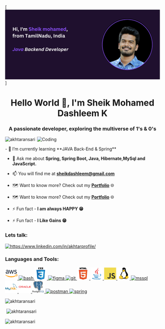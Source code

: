 

[![Banner](SheikMohamedDashleem.png)]
<h1 align="center">Hello World 👋, I'm Sheik Mohamed Dashleem K </h1>
<h3 align="center">A passionate developer, exploring the multiverse of 1's & 0's</h3>
<img align="right" alt="Coding" width="400" src="https://cdn.dribbble.com/users/1162077/screenshots/3848914/programmer.gif">
<p align="left"> <img src="https://komarev.com/ghpvc/?username=akhtaransari&label=Visitors&color=0e75b6&style=flat" alt="akhtaransari" /> </p>
<!-- <p align="left"> <a href="https://twitter.com/akhtaransariin" target="blank"><img src="https://img.shields.io/twitter/follow/akhtaransariin?logo=twitter&style=for-the-badge" alt="akhtaransari" /></a> </p> -->
- 🔭 I’m currently learning **JAVA Back-End & Spring**
 
- 💬 Ask me about **Spring, Spring Boot, Java, Hibernate,MySql and JavaScript.**

- 📫 You will find me at **sheikdashleem@gmail.com**

- 🗺️ Want to know more? Check out my **[Portfolio](https://sheikmohameddashleem.github.io)** 🌐
- 🗺️ Want to know more? Check out my **[Portfolio](https://sheikmohameddashleem.github.io/)** 🌐

- ⚡ Fun fact - **I am always HAPPY 😁**
- ⚡ Fun fact - **I Like Gains 😁**

<h3 align="left">Lets talk:</h3>
<p align="left">
<a href="https://www.linkedin.com/in/sheik-mohamed-dashleem-222016252" target="blank"><img align="center" src="https://raw.githubusercontent.com/rahuldkjain/github-profile-readme-generator/master/src/images/icons/Social/linked-in-alt.svg" alt="https://www.linkedin.com/in/akhtarprofile/" height="30" width="40" /></a>
<!-- <a href="https://instagram.com/akhtar.info/" target="blank"><img align="center" src="https://raw.githubusercontent.com/rahuldkjain/github-profile-readme-generator/master/src/images/icons/Social/instagram.svg" alt="https://www.instagram.com/akhtar.info/" height="30" width="40" /></a
 </p> -->
<h3 align="left">Languages and Tools:</h3>
<p align="left"> <a href="https://aws.amazon.com" target="_blank" rel="noreferrer"> <img src="https://raw.githubusercontent.com/devicons/devicon/master/icons/amazonwebservices/amazonwebservices-original-wordmark.svg" alt="aws" width="40" height="40"/> </a> <a href="https://www.gnu.org/software/bash/" target="_blank" rel="noreferrer"> <img src="https://www.vectorlogo.zone/logos/gnu_bash/gnu_bash-icon.svg" alt="bash" width="40" height="40"/> </a> <a href="https://www.w3schools.com/css/" target="_blank" rel="noreferrer"> <img src="https://raw.githubusercontent.com/devicons/devicon/master/icons/css3/css3-original-wordmark.svg" alt="css3" width="40" height="40"/> </a> <a href="https://www.figma.com/" target="_blank" rel="noreferrer"> <img src="https://www.vectorlogo.zone/logos/figma/figma-icon.svg" alt="figma" width="40" height="40"/> </a> <a href="https://git-scm.com/" target="_blank" rel="noreferrer"> <img src="https://www.vectorlogo.zone/logos/git-scm/git-scm-icon.svg" alt="git" width="40" height="40"/> </a> <a href="https://www.w3.org/html/" target="_blank" rel="noreferrer"> <img src="https://raw.githubusercontent.com/devicons/devicon/master/icons/html5/html5-original-wordmark.svg" alt="html5" width="40" height="40"/> </a> <a href="https://www.java.com" target="_blank" rel="noreferrer"> <img src="https://raw.githubusercontent.com/devicons/devicon/master/icons/java/java-original.svg" alt="java" width="40" height="40"/> </a> <a href="https://developer.mozilla.org/en-US/docs/Web/JavaScript" target="_blank" rel="noreferrer"> <img src="https://raw.githubusercontent.com/devicons/devicon/master/icons/javascript/javascript-original.svg" alt="javascript" width="40" height="40"/> </a> <a href="https://akhtaransari.github.io" target="_blank" rel="noreferrer"> <img src="https://raw.githubusercontent.com/devicons/devicon/master/icons/linux/linux-original.svg" alt="linux" width="40" height="40"/> </a> <a href="https://www.microsoft.com/en-us/sql-server" target="_blank" rel="noreferrer"> <img src="https://www.svgrepo.com/show/303229/microsoft-sql-server-logo.svg" alt="mssql" width="40" height="40"/> </a> <a href="https://www.mysql.com/" target="_blank" rel="noreferrer"> <img src="https://raw.githubusercontent.com/devicons/devicon/master/icons/mysql/mysql-original-wordmark.svg" alt="mysql" width="40" height="40"/> </a> <a href="https://www.oracle.com/" target="_blank" rel="noreferrer"> <img src="https://raw.githubusercontent.com/devicons/devicon/master/icons/oracle/oracle-original.svg" alt="oracle" width="40" height="40"/> </a> <a href="https://www.postgresql.org" target="_blank" rel="noreferrer"> <img src="https://raw.githubusercontent.com/devicons/devicon/master/icons/postgresql/postgresql-original-wordmark.svg" alt="postgresql" width="40" height="40"/> </a> <a href="https://postman.com" target="_blank" rel="noreferrer"> <img src="https://www.vectorlogo.zone/logos/getpostman/getpostman-icon.svg" alt="postman" width="40" height="40"/> </a> <a href="https://spring.io/" target="_blank" rel="noreferrer"> <img src="https://www.vectorlogo.zone/logos/springio/springio-icon.svg" alt="spring" width="40" height="40"/> </a> </p>
<p><img align="center" src="https://github-readme-stats.vercel.app/api/top-langs?username=akhtaransari&show_icons=true&locale=en&layout=compact&theme=tokyonight" alt="akhtaransari" /></p>
<p>&nbsp;<img align="center" src="https://github-readme-stats.vercel.app/api?username=akhtaransari&show_icons=true&locale=en&theme=tokyonight" alt="akhtaransari" /></p>
<p><img align="center" src="https://github-readme-streak-stats.herokuapp.com/?user=akhtaransari&&theme=tokyonight" alt="akhtaransari" /></p>
